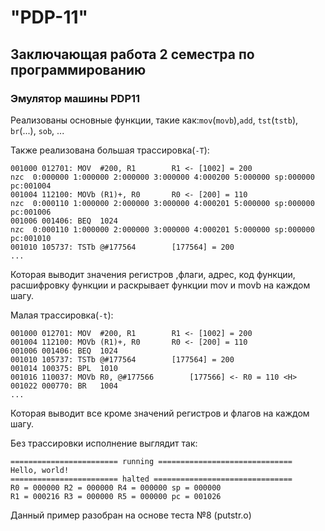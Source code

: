 "PDP-11"
========
## Заключающая работа 2 семестра по программированию

### Эмулятор машины PDP11

Реализованы основные функции, такие как:`mov`(`movb`),`add`, `tst`(`tstb`), `br`(...), `sob`, ... 

Также реализована большая трассировка(`-T`):

```
001000 012701: MOV	#200, R1		R1 <- [1002] = 200 
nzc  0:000000 1:000000 2:000000 3:000000 4:000200 5:000000 sp:000000 pc:001004
001004 112100: MOVb	(R1)+, R0		R0 <- [200] = 110 
nzc  0:000110 1:000000 2:000000 3:000000 4:000201 5:000000 sp:000000 pc:001006
001006 001406: BEQ	1024
nzc  0:000110 1:000000 2:000000 3:000000 4:000201 5:000000 sp:000000 pc:001010
001010 105737: TSTb	@#177564		[177564] = 200
...

```

Которая выводит значения регистров ,флаги, адрес, код функции, расшифровку функции и раскрывает функции mov и movb на каждом шагу.

Малая трассировка(`-t`):

```
001000 012701: MOV	#200, R1		R1 <- [1002] = 200 
001004 112100: MOVb	(R1)+, R0		R0 <- [200] = 110 
001006 001406: BEQ	1024
001010 105737: TSTb	@#177564		[177564] = 200
001014 100375: BPL	1010
001016 110037: MOVb	R0, @#177566		[177566] <- R0 = 110 <H>
001022 000770: BR	1004
...
```

Которая выводит все кроме значений регистров и флагов на каждом шагу.

Без трассировки исполнение выглядит так:

```
======================== running ==============================
Hello, world!
======================== halted ===============================
R0 = 000000 R2 = 000000 R4 = 000000 sp = 000000	
R1 = 000216 R3 = 000000 R5 = 000000 pc = 001026
```

Данный пример разобран на основе теста №8 (putstr.o)
